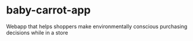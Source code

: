 # baby-carrot-app
Webapp that helps shoppers make environmentally conscious purchasing decisions while in a store